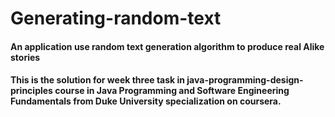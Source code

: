 # Generating-random-text
#### An application use random text generation algorithm to produce real Alike stories

#### This is the solution for week three task in java-programming-design-principles course in Java Programming and Software Engineering Fundamentals from Duke University specialization on coursera.


